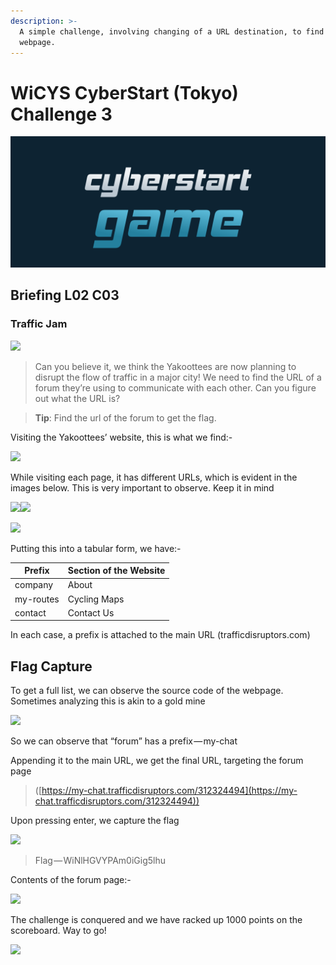 ```yaml
---
description: >-
  A simple challenge, involving changing of a URL destination, to find a hidden
  webpage.
---
```


# WiCYS CyberStart (Tokyo) Challenge 3

![](../../.gitbook/assets/CS.png)

## Briefing L02 C03

### **Traffic Jam**

&#x20;                                           ![](https://cdn-images-1.medium.com/max/1000/1\*ZdD30FVVNMOIM1RTgretvA.jpeg)

> Can you believe it, we think the Yakoottees are now planning to disrupt the flow of traffic in a major city! We need to find the URL of a forum they’re using to communicate with each other. Can you figure out what the URL is?

> **Tip**: Find the url of the forum to get the flag.

Visiting the Yakoottees’ website, this is what we find:-

&#x20;                                     ![](https://cdn-images-1.medium.com/max/1000/1\*eUYbmTvQBbbCTKFVFLLY0A.jpeg)

While visiting each page, it has different URLs, which is evident in the images below. This is very important to observe. Keep it in mind

![](https://cdn-images-1.medium.com/max/1000/1\*XpsP3jONXxSxdo3UZWDytw.jpeg)![](https://cdn-images-1.medium.com/max/1000/1\*ZuZ-LzUHQfhApvvchOG3xQ.jpeg)

&#x20;                                     ![](https://cdn-images-1.medium.com/max/750/1\*Br-G2IAFOb65PX9NjGnYQg.jpeg)

Putting this into a tabular form, we have:-

| Prefix    | Section of the Website |
| --------- | ---------------------- |
| company   | About                  |
| my-routes | Cycling Maps           |
| contact   | Contact Us             |

In each case, a prefix is attached to the main URL (trafficdisruptors.com)

## Flag Capture

To get a full list, we can observe the source code of the webpage. Sometimes analyzing this is akin to a gold mine

&#x20;                                             ![](https://cdn-images-1.medium.com/max/1000/1\*0geoF5geKMMBZRUDziVg0A.jpeg)

So we can observe that “forum” has a prefix — my-chat

Appending it to the main URL, we get the final URL, targeting the forum page

> ([https://my-chat.trafficdisruptors.com/312324494](https://my-chat.trafficdisruptors.com/312324494))

Upon pressing enter, we capture the flag

&#x20;                                                ![](https://cdn-images-1.medium.com/max/1000/1\*bZBhhTA1UAIUiJSeJUOIgg.jpeg)

> Flag — WiNlHGVYPAm0iGig5lhu

Contents of the forum page:-

&#x20;                                                 ![](https://cdn-images-1.medium.com/max/1000/1\*lcbNltfQ28IFdRu2HiICgA.jpeg)

The challenge is conquered and we have racked up 1000 points on the scoreboard. Way to go!

&#x20;                                                  ![](https://cdn-images-1.medium.com/max/1000/1\*gN2IWknJhcRD7Uv\_dZLHbQ.jpeg)

